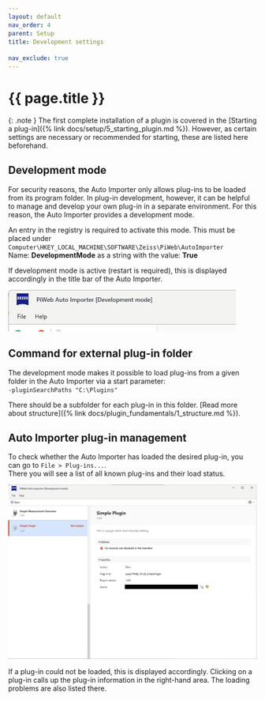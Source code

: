 ```yaml
---
layout: default
nav_order: 4
parent: Setup
title: Development settings

nav_exclude: true
---
```


# {{ page.title }}

{: .note }
The first complete installation of a plugin is covered in the [Starting a plug-in]({% link docs/setup/5_starting_plugin.md %}). However, as certain settings are necessary or recommended for starting, these are listed here beforehand.

## Development mode
For security reasons, the Auto Importer only allows plug-ins to be loaded from its program folder. In plug-in development, however, it can be helpful to manage and develop your own plug-in in a separate environment. For this reason, the Auto Importer provides a development mode.

An entry in the registry is required to activate this mode. This must be placed under\
`Computer\HKEY_LOCAL_MACHINE\SOFTWARE\Zeiss\PiWeb\AutoImporter`\
Name: **DevelopmentMode** as a string with the value: **True**

If development mode is active (restart is required), this is displayed accordingly in the title bar of the Auto Importer.

![Active development mode in Auto Importer](../../assets/images/setup/4_dev_mode.png "Active development mode in Auto Importer")

## Command for external plug-in folder
The development mode makes it possible to load plug-ins from a given folder in the Auto Importer via a start parameter:\
`-pluginSearchPaths "C:\Plugins"`

There should be a subfolder for each plug-in in this folder. [Read more about structure]({% link docs/plugin_fundamentals/1_structure.md %}).

## Auto Importer plug-in management
To check whether the Auto Importer has loaded the desired plug-in, you can go to `File > Plug-ins...`.\
There you will see a list of all known plug-ins and their load status.

![Plug-in management view](../../assets/images/setup/4_plugin_management_error.png "Plug-in management view")

If a plug-in could not be loaded, this is displayed accordingly. Clicking on a plug-in calls up the plug-in information in the right-hand area. The loading problems are also listed there.